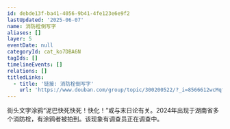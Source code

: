 ```yaml
---
id: debde13f-ba41-4056-9b41-4fe123e6e9f2
lastUpdated: '2025-06-07'
name: 消防栓倒写字
aliases: []
layer: 5
eventDate: null
categoryId: cat_ko7DBA6N
tagIds: []
timelineEvents: []
relations: []
titledLinks:
  - title: '链接: 消防栓倒写字'
    url: 'https://www.douban.com/group/topic/300200522/?_i=8566612wcMqf9i'
---
```

街头文字涂鸦“泥巴快死快死！快化！”或与末日论有关。2024年出现于湖南省多个消防栓，有涂鸦者被拍到。该现象有调查员正在调查中。
